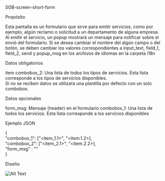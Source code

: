 SGB-screen-short-form


Propósito

Esta pantalla es un formulario que sirve para emitir servicios, como por ejemplo, algún reclamo o solicitud a un departamento de alguna empresa. Al emitir el servicio, un popup mostrará un mensaje para notificar sobre el envió del formulario. Si se desea cambiar el nombre del algún campo o del botón, se deben cambiar los valores correspondientes a input_text, field_1, field_2, send y popup_msg en los archivos de idiomas en la carpeta i18n

Datos obligatorios

item combobox_2: Una lista de todos los tipos de servicios.  Esta lista corresponde a los tipos de servicios disponibles.  
Si no se reciben datos se utilizaŕa una plantilla por defecto con un solo combobox.


Datos opcionales

form_msg: Mensaje (header) en el formulario
combobox_1: Una lista de todos los servicios. Esta lista corresponde a los servicios disponibles

Ejemplo JSON

{ <br />
    "combobox_1": ["<item_1.1>", "<item.1.2>], <br />
    "combobox_2": ["<item_2.1>", "<item.2.2>], <br />
    "form_msg"  : "<mensaje>" <br />
} <br />


Diseño

![Alt Text](https://s3.amazonaws.com/megazord-framework/balsamiq+mockups/sgb-screen-short-form.png)